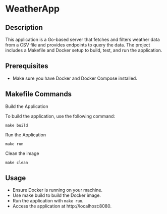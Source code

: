 
# WeatherApp


## Description

This application is a Go-based server that fetches and filters weather data from a CSV file and provides endpoints to query the data.
The project includes a Makefile and Docker setup to build, test, and run the application.

## Prerequisites

- Make sure you have Docker and Docker Compose installed.

## Makefile Commands
Build the Application

To build the application, use the following command:

```make build```

Run the Application

```make run ```

Clean the image

```make clean```

## Usage
- Ensure Docker is running on your machine.
- Use make build to build the Docker image.
- Run the application with `make run`.
- Access the application at http://localhost:8080.
